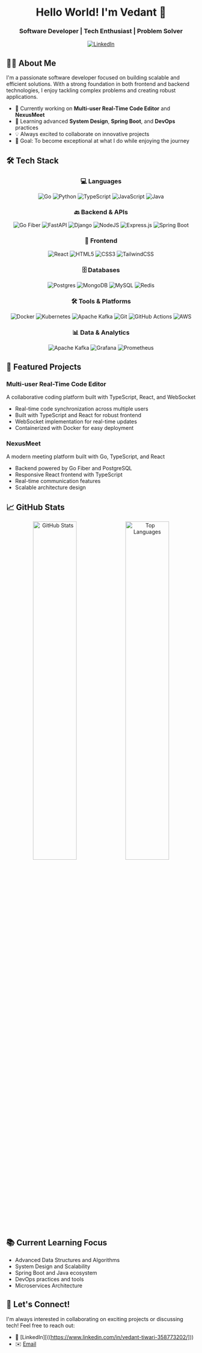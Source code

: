 <div align="center">

# Hello World! I'm Vedant 👋

### Software Developer | Tech Enthusiast | Problem Solver

[![LinkedIn](https://img.shields.io/badge/LinkedIn-0077B5?style=flat&logo=linkedin&logoColor=white)]([your-linkedin-url](https://www.linkedin.com/in/vedant-tiwari-358773202/))

</div>

## 👨‍💻 About Me

I'm a passionate software developer focused on building scalable and efficient solutions. With a strong foundation in both frontend and backend technologies, I enjoy tackling complex problems and creating robust applications.

- 🔭 Currently working on **Multi-user Real-Time Code Editor** and **NexusMeet**
- 🌱 Learning advanced **System Design**, **Spring Boot**, and **DevOps** practices
- 💡 Always excited to collaborate on innovative projects
- 🎯 Goal: To become exceptional at what I do while enjoying the journey

## 🛠️ Tech Stack

<div align="center">

### 💻 Languages
![Go](https://img.shields.io/badge/Go-%2300ADD8.svg?style=for-the-badge&logo=go&logoColor=white)
![Python](https://img.shields.io/badge/Python-3670A0?style=for-the-badge&logo=python&logoColor=ffdd54)
![TypeScript](https://img.shields.io/badge/TypeScript-007ACC?style=for-the-badge&logo=typescript&logoColor=white)
![JavaScript](https://img.shields.io/badge/JavaScript-F7DF1E?style=for-the-badge&logo=javascript&logoColor=black)
![Java](https://img.shields.io/badge/Java-%23ED8B00.svg?style=for-the-badge&logo=openjdk&logoColor=white)

### 🔙 Backend & APIs
![Go Fiber](https://img.shields.io/badge/Fiber-00ADD8?style=for-the-badge&logo=go&logoColor=white)
![FastAPI](https://img.shields.io/badge/FastAPI-005571?style=for-the-badge&logo=fastapi)
![Django](https://img.shields.io/badge/Django-%23092E20.svg?style=for-the-badge&logo=django&logoColor=white)
![NodeJS](https://img.shields.io/badge/Node.js-6DA55F?style=for-the-badge&logo=node.js&logoColor=white)
![Express.js](https://img.shields.io/badge/Express.js-%23404d59.svg?style=for-the-badge&logo=express&logoColor=%2361DAFB)
![Spring Boot](https://img.shields.io/badge/Spring_Boot-%236DB33F.svg?style=for-the-badge&logo=spring&logoColor=white)

### 🎨 Frontend
![React](https://img.shields.io/badge/React-%2320232a.svg?style=for-the-badge&logo=react&logoColor=%2361DAFB)
![HTML5](https://img.shields.io/badge/HTML5-%23E34F26.svg?style=for-the-badge&logo=html5&logoColor=white)
![CSS3](https://img.shields.io/badge/CSS3-%231572B6.svg?style=for-the-badge&logo=css3&logoColor=white)
![TailwindCSS](https://img.shields.io/badge/Tailwind_CSS-%2338B2AC.svg?style=for-the-badge&logo=tailwind-css&logoColor=white)

### 🗄️ Databases
![Postgres](https://img.shields.io/badge/PostgreSQL-%23316192.svg?style=for-the-badge&logo=postgresql&logoColor=white)
![MongoDB](https://img.shields.io/badge/MongoDB-%234ea94b.svg?style=for-the-badge&logo=mongodb&logoColor=white)
![MySQL](https://img.shields.io/badge/MySQL-%2300f.svg?style=for-the-badge&logo=mysql&logoColor=white)
![Redis](https://img.shields.io/badge/Redis-%23DD0031.svg?style=for-the-badge&logo=redis&logoColor=white)

### 🛠️ Tools & Platforms
![Docker](https://img.shields.io/badge/Docker-%230db7ed.svg?style=for-the-badge&logo=docker&logoColor=white)
![Kubernetes](https://img.shields.io/badge/Kubernetes-%23326ce5.svg?style=for-the-badge&logo=kubernetes&logoColor=white)
![Apache Kafka](https://img.shields.io/badge/Apache_Kafka-231F20?style=for-the-badge&logo=apache-kafka&logoColor=white)
![Git](https://img.shields.io/badge/Git-%23F05033.svg?style=for-the-badge&logo=git&logoColor=white)
![GitHub Actions](https://img.shields.io/badge/Github%20Actions-%232671E5.svg?style=for-the-badge&logo=githubactions&logoColor=white)
![AWS](https://img.shields.io/badge/AWS-%23FF9900.svg?style=for-the-badge&logo=amazon-aws&logoColor=white)

### 📊 Data & Analytics
![Apache Kafka](https://img.shields.io/badge/Apache%20Kafka-000?style=for-the-badge&logo=apachekafka)
![Grafana](https://img.shields.io/badge/Grafana-%23F46800.svg?style=for-the-badge&logo=grafana&logoColor=white)
![Prometheus](https://img.shields.io/badge/Prometheus-E6522C?style=for-the-badge&logo=prometheus&logoColor=white)

</div>

## 🚀 Featured Projects

### Multi-user Real-Time Code Editor
A collaborative coding platform built with TypeScript, React, and WebSocket
- Real-time code synchronization across multiple users
- Built with TypeScript and React for robust frontend
- WebSocket implementation for real-time updates
- Containerized with Docker for easy deployment

### NexusMeet
A modern meeting platform built with Go, TypeScript, and React
- Backend powered by Go Fiber and PostgreSQL
- Responsive React frontend with TypeScript
- Real-time communication features
- Scalable architecture design

## 📈 GitHub Stats

<div align="center">
  <img src="https://github-readme-stats.vercel.app/api?username=vedant-colab&show_icons=true&theme=radical" alt="GitHub Stats" width="48%">
  <img src="https://github-readme-stats.vercel.app/api/top-langs/?username=vedant-colab&layout=compact&theme=radical" alt="Top Languages" width="48%">
</div>

## 📚 Current Learning Focus

- Advanced Data Structures and Algorithms
- System Design and Scalability
- Spring Boot and Java ecosystem
- DevOps practices and tools
- Microservices Architecture

## 🤝 Let's Connect!

I'm always interested in collaborating on exciting projects or discussing tech! Feel free to reach out:

- 💼 [LinkedIn][((https://www.linkedin.com/in/vedant-tiwari-358773202/]))
- ✉️ [Email](mailto:vedanttiwari641@gmail.com)
